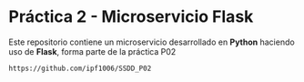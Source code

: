 # Práctica 2 - Microservicio Flask
Este repositorio contiene un microservicio desarrollado en **Python** haciendo uso de **Flask**, forma parte de la práctica P02 
```txt
https://github.com/ipf1006/SSDD_P02
```

